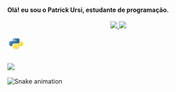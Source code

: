 #### Olá! eu sou o Patrick Ursi, estudante de programação.

<div align="center">
  <a href="https://github.com/PatrickUrsi">
  <img height="150em" src="https://github-readme-stats.vercel.app/api?username=PatrickUrsi&show_icons=true&theme=tokyonight&include_all_commits=true&count_private=true"/>
  <img height="150em" src="https://github-readme-stats.vercel.app/api/top-langs/?username=PatrickUrsi&layout=compact&langs_count=7&theme=tokyonight"/>
</div>
<div style="display: inline_block"><br>
    <img align="center" alt="Rafa-Python" height="30" width="40" src="https://raw.githubusercontent.com/devicons/devicon/master/icons/python/python-original.svg">
</div>
  
  ##
 
</div>
    <a href="https://www.linkedin.com/in/patrickursi/" target="_blank"><img src="https://img.shields.io/badge/-LinkedIn-%230077B5?style=for-the-badge&logo=linkedin&logoColor=white" target="_blank"></a> 
</div>

![Snake animation](https://github.com/PatrickUrsi/PatrickUrsi/blob/output/github-contribution-grid-snake.svg)

  ##
